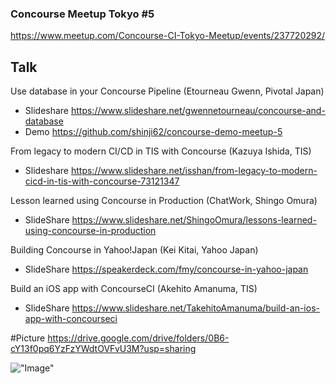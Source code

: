 ### Concourse Meetup Tokyo #5

https://www.meetup.com/Concourse-CI-Tokyo-Meetup/events/237720292/

## Talk
Use database in your Concourse Pipeline (Etourneau Gwenn, Pivotal Japan)  
 * Slideshare https://www.slideshare.net/gwennetourneau/concourse-and-database
* Demo https://github.com/shinji62/concourse-demo-meetup-5


From legacy to modern CI/CD in TIS with Concourse (Kazuya Ishida, TIS)    
 * Slideshare https://www.slideshare.net/isshan/from-legacy-to-modern-cicd-in-tis-with-concourse-73121347

Lesson learned using Concourse in Production (ChatWork, Shingo Omura)
 * SlideShare   https://www.slideshare.net/ShingoOmura/lessons-learned-using-concourse-in-production

Building Concourse in Yahoo!Japan (Kei Kitai, Yahoo Japan)
 * SlideShare https://speakerdeck.com/fmy/concourse-in-yahoo-japan


Build an iOS app with ConcourseCI (Akehito Amanuma, TIS)
 * SlideShare https://www.slideshare.net/TakehitoAmanuma/build-an-ios-app-with-concourseci


#Picture
https://drive.google.com/drive/folders/0B6-cY13f0pq6YzFzYWdtOVFvU3M?usp=sharing

!["Image"](images/IMG_1.jpg)
